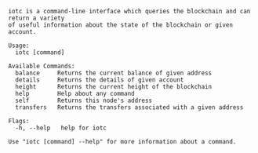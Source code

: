     iotc is a command-line interface which queries the blockchain and can return a variety 
    of useful information about the state of the blockchain or given account.

    Usage:
      iotc [command]

    Available Commands:
      balance     Returns the current balance of given address
      details     Returns the details of given account
      height      Returns the current height of the blockchain
      help        Help about any command
      self        Returns this node's address
      transfers   Returns the transfers associated with a given address

    Flags:
      -h, --help   help for iotc

    Use "iotc [command] --help" for more information about a command.
